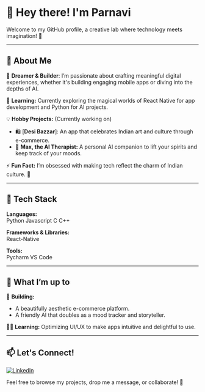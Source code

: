# 👋 Hey there! I'm Parnavi  

Welcome to my GitHub profile, a creative lab where technology meets imagination! 🌟  

---

## 🌟 About Me  
🔭 **Dreamer & Builder**: I’m passionate about crafting meaningful digital experiences, whether it's building engaging mobile apps or diving into the depths of AI.  

🌱 **Learning:** Currently exploring the magical worlds of React Native for app development and Python for AI projects.  

💡 **Hobby Projects:**
(Currently working on)
- 🛍️ [**Desi Bazzar**]: An app that celebrates Indian art and culture through e-commerce.  
- 🤖 **Max, the AI Therapist:** A personal AI companion to lift your spirits and keep track of your moods.  

⚡ **Fun Fact:** I’m obsessed with making tech reflect the charm of Indian culture. 🎨  

---

## 🔧 Tech Stack  
**Languages:**  
Python
Javascript
C
C++

**Frameworks & Libraries:**  
React-Native

**Tools:**  
Pycharm
VS Code

---

## 🎯 What I’m up to  
🚀 **Building:**  
- A beautifully aesthetic e-commerce platform.  
- A friendly AI that doubles as a mood tracker and storyteller.  

👩‍💻 **Learning:** Optimizing UI/UX to make apps intuitive and delightful to use.  

---

## 📫 Let's Connect!  
[![LinkedIn](https://img.shields.io/badge/LinkedIn-0077B5?style=for-the-badge&logo=linkedin&logoColor=white)](https://www.linkedin.com/in/parnavisalunke5002/)

Feel free to browse my projects, drop me a message, or collaborate! 💬  
